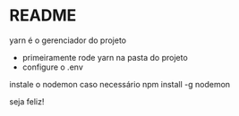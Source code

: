 # README #

yarn é o gerenciador do projeto

- primeiramente rode yarn na pasta do projeto
- configure o .env

instale o nodemon caso necessário
npm install -g nodemon

seja feliz!